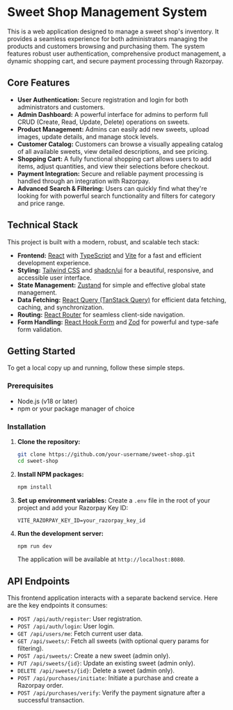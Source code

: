 # Sweet Shop Management System

This is a web application designed to manage a sweet shop's inventory. It provides a seamless experience for both administrators managing the products and customers browsing and purchasing them. The system features robust user authentication, comprehensive product management, a dynamic shopping cart, and secure payment processing through Razorpay.

## Core Features

-   **User Authentication:** Secure registration and login for both administrators and customers.
-   **Admin Dashboard:** A powerful interface for admins to perform full CRUD (Create, Read, Update, Delete) operations on sweets.
-   **Product Management:** Admins can easily add new sweets, upload images, update details, and manage stock levels.
-   **Customer Catalog:** Customers can browse a visually appealing catalog of all available sweets, view detailed descriptions, and see pricing.
-   **Shopping Cart:** A fully functional shopping cart allows users to add items, adjust quantities, and view their selections before checkout.
-   **Payment Integration:** Secure and reliable payment processing is handled through an integration with Razorpay.
-   **Advanced Search & Filtering:** Users can quickly find what they're looking for with powerful search functionality and filters for category and price range.

## Technical Stack

This project is built with a modern, robust, and scalable tech stack:

-   **Frontend:** [React](https://reactjs.org/) with [TypeScript](https://www.typescriptlang.org/) and [Vite](https://vitejs.dev/) for a fast and efficient development experience.
-   **Styling:** [Tailwind CSS](https://tailwindcss.com/) and [shadcn/ui](https://ui.shadcn.com/) for a beautiful, responsive, and accessible user interface.
-   **State Management:** [Zustand](https://zustand-demo.pmnd.rs/) for simple and effective global state management.
-   **Data Fetching:** [React Query (TanStack Query)](https://tanstack.com/query/v4) for efficient data fetching, caching, and synchronization.
-   **Routing:** [React Router](https://reactrouter.com/) for seamless client-side navigation.
-   **Form Handling:** [React Hook Form](https://react-hook-form.com/) and [Zod](https://zod.dev/) for powerful and type-safe form validation.

## Getting Started

To get a local copy up and running, follow these simple steps.

### Prerequisites

-   Node.js (v18 or later)
-   npm or your package manager of choice

### Installation

1.  **Clone the repository:**
    ```sh
    git clone https://github.com/your-username/sweet-shop.git
    cd sweet-shop
    ```

2.  **Install NPM packages:**
    ```sh
    npm install
    ```

3.  **Set up environment variables:**
    Create a `.env` file in the root of your project and add your Razorpay Key ID:
    ```env
    VITE_RAZORPAY_KEY_ID=your_razorpay_key_id
    ```

4.  **Run the development server:**
    ```sh
    npm run dev
    ```
    The application will be available at `http://localhost:8080`.

## API Endpoints

This frontend application interacts with a separate backend service. Here are the key endpoints it consumes:

-   `POST /api/auth/register`: User registration.
-   `POST /api/auth/login`: User login.
-   `GET /api/users/me`: Fetch current user data.
-   `GET /api/sweets/`: Fetch all sweets (with optional query params for filtering).
-   `POST /api/sweets/`: Create a new sweet (admin only).
-   `PUT /api/sweets/{id}`: Update an existing sweet (admin only).
-   `DELETE /api/sweets/{id}`: Delete a sweet (admin only).
-   `POST /api/purchases/initiate`: Initiate a purchase and create a Razorpay order.
-   `POST /api/purchases/verify`: Verify the payment signature after a successful transaction.